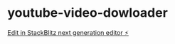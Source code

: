 # youtube-video-dowloader

[Edit in StackBlitz next generation editor ⚡️](https://stackblitz.com/~/github.com/AdityaMishra9191/youtube-video-dowloader)